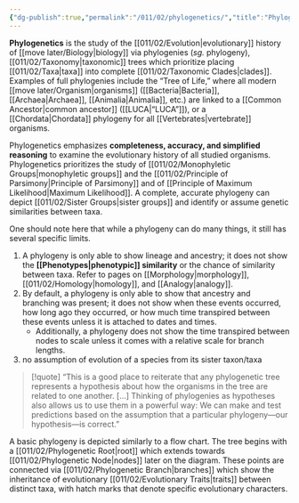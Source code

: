 ```yaml
---
{"dg-publish":true,"permalink":"/011/02/phylogenetics/","title":"Phylogenetics","tags":["BIOL422"],"noteIcon":"1","created":"2024-09-26T13:45:04.115-07:00","updated":"2024-10-03T22:31:36.497-07:00"}
---
```


**Phylogenetics** is the study of the [[011/02/Evolution\|evolutionary]] history of [[move later/Biology\|biology]] via phylogenies (*sg.* phylogeny), [[011/02/Taxonomy\|taxonomic]] trees which prioritize placing [[011/02/Taxa\|taxa]] into complete [[011/02/Taxonomic Clades\|clades]]. Examples of full phylogenies include the “Tree of Life,” where all modern [[move later/Organism\|organisms]] ([[Bacteria\|Bacteria]], [[Archaea\|Archaea]], [[Animalia\|Animalia]], etc.) are linked to a [[Common Ancestor\|common ancestor]] ([[LUCA\|“LUCA”]]), or a [[Chordata\|Chordata]] phylogeny for all [[Vertebrates\|vertebrate]] organisms.

Phylogenetics emphasizes **completeness, accuracy, and simplified reasoning** to examine the evolutionary history of all studied organisms. Phylogenetics prioritizes the study of [[011/02/Monophyletic Groups\|monophyletic groups]] and the [[011/02/Principle of Parsimony\|Principle of Parsimony]] and of [[Principle of Maximum Likelihood\|Maximum Likelihood]]. A complete, accurate phylogeny can depict [[011/02/Sister Groups\|sister groups]] and identify or assume genetic similarities between taxa.

One should note here that while a phylogeny can do many things, it still has several specific limits.
1. A phylogeny is only able to show lineage and ancestry; it does not show the **[[Phenotypes\|phenotypic]] similarity** or the chance of similarity between taxa. Refer to pages on [[Morphology\|morphology]], [[011/02/Homology\|homology]], and [[Analogy\|analogy]].
2. By default, a phylogeny is only able to show that ancestry and branching was present; it does not show when these events occurred, how long ago they occurred, or how much time transpired between these events unless it is attached to dates and times.
	- Additionally, a phylogeny does not show the time transpired between nodes to scale unless it comes with a relative scale for branch lengths.
3. no assumption of evolution of a species from its sister taxon/taxa

> [!quote] “This is a good place to reiterate that any phylogenetic tree represents a hypothesis about how the organisms in the tree are related to one another. […] Thinking of phylogenies as hypotheses also allows us to use them in a powerful way: We can make and test predictions based on the assumption that a particular phylogeny—our hypothesis—is correct.”

A basic phylogeny is depicted similarly to a flow chart. The tree begins with a [[011/02/Phylogenetic Root\|root]] which extends towards [[011/02/Phylogenetic Node\|nodes]] later on the diagram. These points are connected via [[011/02/Phylogenetic Branch\|branches]] which show the inheritance of evolutionary [[011/02/Evolutionary Traits\|traits]] between distinct taxa, with hatch marks that denote specific evolutionary characters.